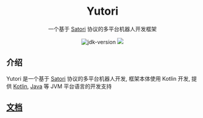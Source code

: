 <div align="center">

# Yutori

一个基于 [Satori](https://satori.chat) 协议的多平台机器人开发框架

<img src="https://img.shields.io/badge/JDK-8+-brightgreen.svg?style=flat-square" alt="jdk-version">
<a href="https://search.maven.org/search?q=https://central.sonatype.com/artifact/io.github.nyayurn/yutori">
<img
    src="https://img.shields.io/maven-central/v/io.github.nyayurn/yutori.svg?label=Maven%20Central&style=flat-square" 
/>
</a>
</div>

## 介绍

Yutori 是一个基于 [Satori](https://satori.chat) 协议的多平台机器人开发,
框架本体使用 Kotlin 开发,
提供 [Kotlin](https://kotlinlang.org), [Java](https://www.oracle.com/cn/java) 等 JVM 平台语言的开发支持

## [文档](https://nyayurn.github.io/Yutori)